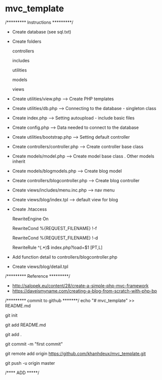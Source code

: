 # mvc_template

/********* Instructions *********/
- Create database (see sql.txt)
- Create folders

    controllers

    includes

    utilities

    models

    views

- Create utilities/view.php --> Create PHP templates
- Create utilities/db.php --> Connecting to the database - singleton class
- Create index.php --> Setting autoupload - include basic files
- Create config.php --> Data needed to connect to the database
- Create utilities/bootstrap.php --> Setting default controller
- Create controllers/controller.php --> Create controller base class
- Create models/model.php --> Create model base class . Other models inherit
- Create models/blogmodels.php --> Create blog model
- Create controllers/blogcontroller.php --> Create blog controller
- Create views/includes/menu.inc.php --> nav menu
- Create views/blog/index.tpl --> default view for blog

- Create .htaccess 

  RewriteEngine On

  RewriteCond %{REQUEST_FILENAME} !-f
  
  RewriteCond %{REQUEST_FILENAME} !-d

  RewriteRule ^(.*)$ index.php?load=$1 [PT,L]


- Add function detail to controllers/blogcontroller.php
- Create views/blog/detail.tpl

/********* Reference *********/
- http://salopek.eu/content/28/create-a-simple-php-mvc-framework
- https://daveismyname.com/creating-a-blog-from-scratch-with-php-bp

/********* commit to github *******/
echo "# mvc_template" >> README.md

git init

git add README.md 

git add .

git commit -m "first commit"

git remote add origin https://github.com/khanhdeux/mvc_template.git

git push -u origin master

/**** ADD *****/
